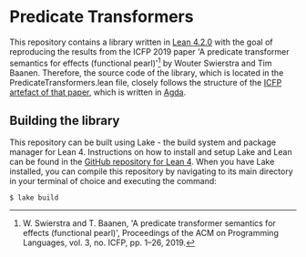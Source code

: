 # Predicate Transformers

This repository contains a library written in [Lean 4.2.0](https://github.com/leanprover/lean4/tree/v4.2.0) with the goal of reproducing the results from the ICFP 2019 paper 'A predicate transformer semantics for effects (functional pearl)'[^1] by Wouter Swierstra and Tim Baanen. Therefore, the source code of the library, which is located in the PredicateTransformers.lean file, closely follows the structure of the [ICFP artefact of that paper](https://github.com/wouter-swierstra/predicate-transformers/tree/icfp-artefact), which is written in [Agda](https://github.com/agda/agda).

[^1]: W. Swierstra and T. Baanen, 'A predicate transformer semantics for effects (functional pearl)', Proceedings of the ACM on Programming Languages, vol. 3, no. ICFP, pp. 1–26, 2019.

## Building the library

This repository can be built using Lake - the build system and package manager for Lean 4. Instructions on how to install and setup Lake and Lean can be found in the [GitHub repository for Lean 4](https://github.com/leanprover/lean4). When you have Lake installed, you can compile this repository by navigating to its main directory in your terminal of choice and executing the command:

```console
$ lake build
```

